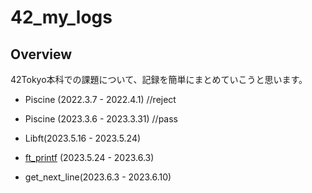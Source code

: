 # 42_my_logs

## Overview
42Tokyo本科での課題について、記録を簡単にまとめていこうと思います。

- Piscine (2022.3.7 - 2022.4.1) //reject
- Piscine (2023.3.6 - 2023.3.31) //pass

- Libft(2023.5.16 - 2023.5.24)
- [ft_printf](https://github.com/Ishi-eenn/ft_printf) (2023.5.24 - 2023.6.3)
- get_next_line(2023.6.3 - 2023.6.10)
